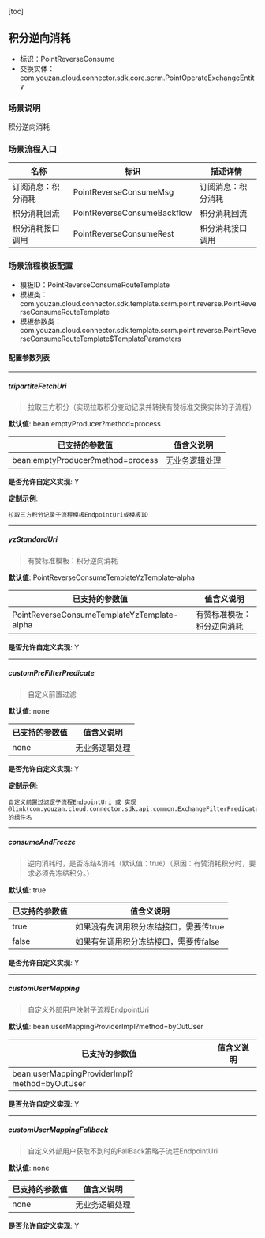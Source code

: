 [toc]

## 积分逆向消耗
- 标识：PointReverseConsume
- 交换实体：com.youzan.cloud.connector.sdk.core.scrm.PointOperateExchangeEntity
### 场景说明
积分逆向消耗
### 场景流程入口

名称 | 标识 | 描述详情
---|---|---
订阅消息：积分消耗 | PointReverseConsumeMsg | 订阅消息：积分消耗
积分消耗回流 | PointReverseConsumeBackflow | 积分消耗回流
积分消耗接口调用 | PointReverseConsumeRest | 积分消耗接口调用

### 场景流程模板配置
- 模板ID：PointReverseConsumeRouteTemplate
- 模板类：com.youzan.cloud.connector.sdk.template.scrm.point.reverse.PointReverseConsumeRouteTemplate
- 模板参数类：com.youzan.cloud.connector.sdk.template.scrm.point.reverse.PointReverseConsumeRouteTemplate$TemplateParameters

#### 配置参数列表

---
##### tripartiteFetchUri
> 拉取三方积分（实现拉取积分变动记录并转换有赞标准交换实体的子流程）

**默认值**: bean:emptyProducer?method=process

已支持的参数值 | 值含义说明
---|---
bean:emptyProducer?method=process | 无业务逻辑处理

**是否允许自定义实现**: Y


**定制示例**:
```
拉取三方积分记录子流程模板EndpointUri或模板ID
```
---
##### yzStandardUri
> 有赞标准模板：积分逆向消耗

**默认值**: PointReverseConsumeTemplateYzTemplate-alpha

已支持的参数值 | 值含义说明
---|---
PointReverseConsumeTemplateYzTemplate-alpha | 有赞标准模板：积分逆向消耗

**是否允许自定义实现**: Y

---
##### customPreFilterPredicate
> 自定义前置过滤

**默认值**: none

已支持的参数值 | 值含义说明
---|---
none | 无业务逻辑处理

**是否允许自定义实现**: Y


**定制示例**:
```
自定义前置过滤逻子流程EndpointUri 或 实现@link(com.youzan.cloud.connector.sdk.api.common.ExchangeFilterPredicate)的组件名
```
---
##### consumeAndFreeze
> 逆向消耗时，是否冻结&消耗（默认值：true）（原因：有赞消耗积分时，要求必须先冻结积分。）

**默认值**: true

已支持的参数值 | 值含义说明
---|---
true | 如果没有先调用积分冻结接口，需要传true
false | 如果有先调用积分冻结接口，需要传false

**是否允许自定义实现**: Y

---
##### customUserMapping
> 自定义外部用户映射子流程EndpointUri

**默认值**: bean:userMappingProviderImpl?method=byOutUser

已支持的参数值 | 值含义说明
---|---
bean:userMappingProviderImpl?method=byOutUser | 

**是否允许自定义实现**: Y

---
##### customUserMappingFallback
> 自定义外部用户获取不到时的FallBack策略子流程EndpointUri

**默认值**: none

已支持的参数值 | 值含义说明
---|---
none | 无业务逻辑处理

**是否允许自定义实现**: Y



